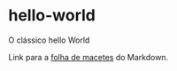 # hello-world
O clássico hello World

Link para a [folha de macetes](https://github.com/adam-p/markdown-here/wiki/Markdown-Cheatsheet) do Markdown.
